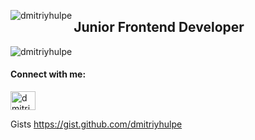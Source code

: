 <p><img align="left" src="https://github-readme-stats.vercel.app/api?username=dmitriyhulpe&show_icons=true&locale=en" alt="dmitriyhulpe"></p>
<h2 align="left">Junior Frontend Developer</h3>
<p align="left"><img src="https://komarev.com/ghpvc/?username=dmitriyhulpe&label=Profile%20views&color=0e75b6&style=flat" alt="dmitriyhulpe"></p>
<h4 align="left">Connect with me:</h3>
<p align="left">
<a href="https://twitter.com/dmitriyhulpe" target="blank"><img align="center" src="https://raw.githubusercontent.com/rahuldkjain/github-profile-readme-generator/master/src/images/icons/Social/twitter.svg" alt="dmitriyhulpe" height="30" width="40" /></a>
</p>

Gists
https://gist.github.com/dmitriyhulpe

